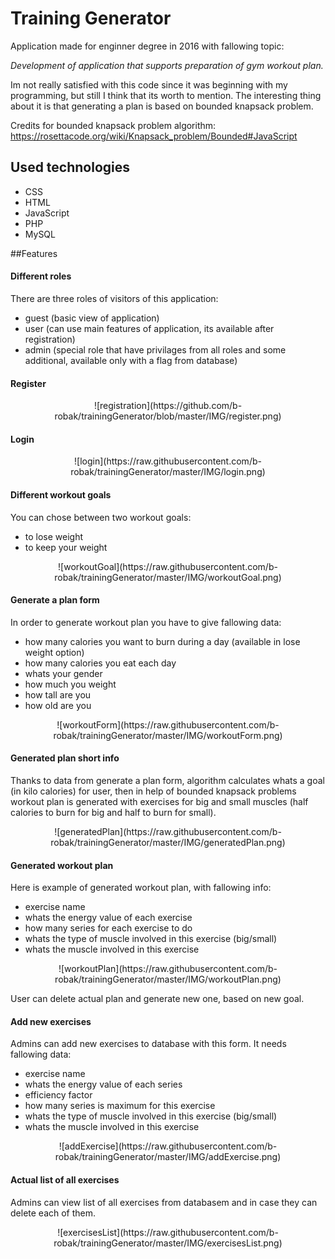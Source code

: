 # Training Generator
Application made for enginner degree in 2016 with fallowing topic: 

*Development of application that supports preparation of gym workout plan.*

Im not really satisfied  with this code since it was beginning with my programming, but still I think that its worth to mention. The interesting thing about it is that generating a plan is based on bounded knapsack problem.

Credits for bounded knapsack problem algorithm:
https://rosettacode.org/wiki/Knapsack_problem/Bounded#JavaScript

## Used technologies
- CSS
- HTML
- JavaScript
- PHP
- MySQL

##Features

#### Different roles

There are three roles of visitors of this application:
- guest (basic view of application)
- user (can use main features of application, its available after registration)
- admin (special role that have privilages from all roles and some additional, available only with a flag from database)


#### Register
<p align="center">
![registration](https://github.com/b-robak/trainingGenerator/blob/master/IMG/register.png)
</p>


#### Login
<p align="center">
![login](https://raw.githubusercontent.com/b-robak/trainingGenerator/master/IMG/login.png)
</p>


#### Different workout goals

You can chose between two workout goals:
- to lose weight
- to keep your weight


<p align="center">
![workoutGoal](https://raw.githubusercontent.com/b-robak/trainingGenerator/master/IMG/workoutGoal.png)
</p>


#### Generate a plan form

In order to generate workout plan you have to give fallowing data:
- how many calories you want to burn during a day (available in lose weight option)
- how many calories you eat each day
- whats your gender
- how much you weight
- how tall are you
- how old are you


<p align="center">
![workoutForm](https://raw.githubusercontent.com/b-robak/trainingGenerator/master/IMG/workoutForm.png)
</p>


#### Generated plan short info

Thanks to data from generate a plan form, algorithm calculates whats a goal (in kilo calories) for user, then in help of bounded knapsack problems workout plan is generated with exercises for big and small muscles (half calories to burn for big and half to burn for small).

<p align="center">
![generatedPlan](https://raw.githubusercontent.com/b-robak/trainingGenerator/master/IMG/generatedPlan.png)
</p>


#### Generated workout plan

Here is example of generated workout plan, with fallowing info:
- exercise name
- whats the energy value of each exercise
- how many series for each exercise to do
- whats the type of muscle involved in this exercise (big/small)
- whats the muscle involved in this exercise

<p align="center">
![workoutPlan](https://raw.githubusercontent.com/b-robak/trainingGenerator/master/IMG/workoutPlan.png)
</p>

User can delete actual plan and generate new one, based on new goal.


#### Add new exercises

Admins can add new exercises to database with this form. It needs fallowing data:

- exercise name
- whats the energy value of each series
- efficiency factor 
- how many series is maximum for this exercise
- whats the type of muscle involved in this exercise (big/small)
- whats the muscle involved in this exercise

<p align="center">
![addExercise](https://raw.githubusercontent.com/b-robak/trainingGenerator/master/IMG/addExercise.png)
</p>


#### Actual list of all exercises

Admins can view list of all exercises from databasem and in case they can delete each of them.

<p align="center">
![exercisesList](https://raw.githubusercontent.com/b-robak/trainingGenerator/master/IMG/exercisesList.png)
</p>
